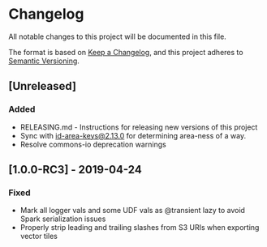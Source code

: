 # Changelog

All notable changes to this project will be documented in this file.

The format is based on [Keep a Changelog](https://keepachangelog.com/en/1.0.0/),
and this project adheres to [Semantic Versioning](https://semver.org/spec/v2.0.0.html).

## [Unreleased]
 
### Added

- RELEASING.md - Instructions for releasing new versions of this project
- Sync with [id-area-keys@2.13.0](https://github.com/osmlab/id-area-keys/blob/v2.13.0/areaKeys.json) for determining area-ness of a way.
- Resolve commons-io deprecation warnings

## [1.0.0-RC3] - 2019-04-24
 
### Fixed

- Mark all logger vals and some UDF vals as @transient lazy to avoid Spark serialization issues
- Properly strip leading and trailing slashes from S3 URIs when exporting vector tiles

